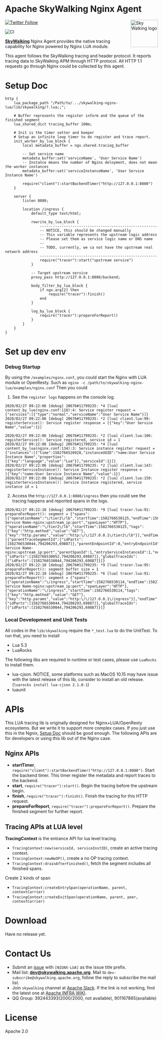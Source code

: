 Apache SkyWalking Nginx Agent
==========

<img src="http://skywalking.apache.org/assets/logo.svg" alt="Sky Walking logo" height="90px" align="right" />

[![Twitter Follow](https://img.shields.io/twitter/follow/asfskywalking.svg?style=for-the-badge&label=Follow&logo=twitter)](https://twitter.com/AsfSkyWalking)

![CI](https://github.com/apache/skywalking-nginx-lua/workflows/CI/badge.svg?branch=master)


[**SkyWalking**](https://github.com/apache/skywalking) Nginx Agent provides the native tracing capability for Nginx powered by Nginx LUA module. 

This agent follows the SkyWalking tracing and header protocol. It reports tracing data to SkyWalking APM through HTTP protocol. 
All HTTP 1.1 requests go through Nginx could be collected by this agent.

# Setup Doc
```
http {
    lua_package_path "/Path/to/.../skywalking-nginx-lua/lib/skywalking/?.lua;;";

    # Buffer represents the register inform and the queue of the finished segment 
    lua_shared_dict tracing_buffer 100m;
    
    # Init is the timer setter and keeper
    # Setup an infinite loop timer to do register and trace report.
    init_worker_by_lua_block {
        local metadata_buffer = ngx.shared.tracing_buffer

        -- Set service name
        metadata_buffer:set('serviceName', 'User Service Name')
        -- Instance means the number of Nginx deloyment, does not mean the worker instances
        metadata_buffer:set('serviceInstanceName', 'User Service Instance Name')

        require("client"):startBackendTimer("http://127.0.0.1:8080")
    }

    server {
        listen 8080;

        location /ingress {
            default_type text/html;

            rewrite_by_lua_block {
                ------------------------------------------------------
                -- NOTICE, this should be changed manually
                -- This variable represents the upstream logic address
                -- Please set them as service logic name or DNS name
                --
                -- TODO, currently, we ca not have the upstream real network address
                ------------------------------------------------------
                require("tracer"):start("upstream service")
            }

            -- Target upstream service
            proxy_pass http://127.0.0.1:8080/backend;

            body_filter_by_lua_block {
                if ngx.arg[2] then
                    require("tracer"):finish()
                end
            }

            log_by_lua_block {
                require("tracer"):prepareForReport()
            }
        }
    }
}
```

# Set up dev env
### Debug Startup
By using the `/examples/nginx.conf`, you could start the Nginx with LUA module or OpenResty. Such as `nginx -c /path/to/skywalking-nginx-lua/examples/nginx.conf`
Then you could
1. See the `register logs` happens on the console log.
```
2020/02/27 09:22:06 [debug] 20676#11799235: *4 [lua] content_by_lua(nginx.conf:118):4: Service register request = {"services":[{"type":"normal","serviceName":"User Service Name"}]}
2020/02/27 09:22:06 [debug] 20676#11799235: *2 [lua] client.lua:99: registerService(): Service register response = [{"key":"User Service Name","value":1}]

2020/02/27 09:22:06 [debug] 20676#11799235: *2 [lua] client.lua:106: registerService(): Service registered, service id = 1
2020/02/27 09:22:06 [debug] 20676#11799235: *4 [lua] content_by_lua(nginx.conf:134):3: Service instance register request = {"instances":[{"time":1582766526928,"instanceUUID":"name:User Service Instance Name","properties":[{"key":"language","value":"Lua"}],"serviceId":1}]}
2020/02/27 09:22:06 [debug] 20676#11799235: *2 [lua] client.lua:143: registerServiceInstance(): Service Instance register response = [{"key":"name:User Service Instance Name","value":1}]
2020/02/27 09:22:06 [debug] 20676#11799235: *2 [lua] client.lua:150: registerServiceInstance(): Service Instance registered, service instance id = 1
```

2. Access the `http://127.0.0.1:8080/ingress` then you could see the tracing happens and reported spans in the logs.
```
2020/02/27 09:22:10 [debug] 20676#11799235: *9 [lua] tracer.lua:91: prepareForReport(): segment = {"spans":[{"operationName":"\/tier2\/lb","startTime":1582766530125,"endTime":1582766530139,"spanType":"Exit","spanId":1,"isError":false,"parentSpanId":0,"componentId":6000,"peer":"User Service Name-nginx:upstream_ip:port","spanLayer":"HTTP"},{"operationName":"\/tier2\/lb","startTime":1582766530125,"tags":[{"key":"http.method","value":"GET"},{"key":"http.params","value":"http:\/\/127.0.0.1\/tier2\/lb"}],"endTime":1582766530139,"spanType":"Entry","spanId":0,"isError":false,"parentSpanId":-1,"componentId":6000,"refs":[{"parentTraceSegmentId":{"idParts":[1582766530044,794206293,69887]},"parentEndpointId":0,"entryEndpointId":0,"parentServiceInstanceId":1,"parentEndpoint":"\/ingress","networkAddress":"#User Service Name-nginx:upstream_ip:port","parentSpanId":1,"entryServiceInstanceId":1,"networkAddressId":0,"entryEndpoint":"\/ingress"}],"spanLayer":"HTTP"}],"serviceInstanceId":1,"serviceId":1,"traceSegmentId":{"idParts":[1582766530052,794206293,69887]},"globalTraceIds":[{"idParts":[1582766530044,794206293,69887]}]}
2020/02/27 09:22:10 [debug] 20676#11799235: *9 [lua] tracer.lua:95: prepareForReport(): segment buffer size = 1
2020/02/27 09:22:10 [debug] 20676#11799235: *6 [lua] tracer.lua:91: prepareForReport(): segment = {"spans":[{"operationName":"\/ingress","startTime":1582766530114,"endTime":1582766530140,"spanType":"Exit","spanId":1,"isError":false,"parentSpanId":0,"componentId":6000,"peer":"User Service Name-nginx:upstream_ip:port","spanLayer":"HTTP"},{"operationName":"\/ingress","startTime":1582766530114,"tags":[{"key":"http.method","value":"GET"},{"key":"http.params","value":"http:\/\/127.0.0.1\/ingress"}],"endTime":1582766530140,"spanType":"Entry","spanId":0,"parentSpanId":-1,"isError":false,"spanLayer":"HTTP","componentId":6000}],"serviceInstanceId":1,"serviceId":1,"traceSegmentId":{"idParts":[1582766530044,794206293,69887]},"globalTraceIds":[{"idParts":[1582766530044,794206293,69887]}]}
```

### Local Development and Unit Tests
All codes in the `lib/skywalking` require the `*_test.lua` to do the UnitTest. To run that, you need to install
- Lua 5.3
- LuaRocks

The following libs are required in runtime or test cases, please use `LuaRocks` to install them.
- lua-cjson. NOTICE, some platforms such as MacOS 10.15 may have issue with the latest release of this lib, consider to install an old release.(`luarocks install lua-cjson 2.1.0-1`)
- luaunit

# APIs
This LUA tracing lib is originally designed for Nginx+LUA/OpenResty ecosystems. But we write it to support more complex cases.
If you just use this in the Ngnix, [Setup Doc](#setup-doc) should be good enough.
The following APIs are for developers or using this lib out of the Nginx case.

## Nginx APIs
- **startTimer**, `require("client"):startBackendTimer("http://127.0.0.1:8080")`. Start the backend timer. This timer register the metadata and report traces to the backend.
- **start**, `require("tracer"):start()`. Begin the tracing before the upstream begin.
- **finish**, `require("tracer"):finish()`. Finish the tracing for this HTTP request.
- **prepareForReport**, `require("tracer"):prepareForReport()`. Prepare the finished segment for further report.

## Tracing APIs at LUA level
**TracingContext** is the entrance API for lua level tracing.
- `TracingContext:new(serviceId, serviceInstID)`, create an active tracing context.
- `TracingContext:newNoOP()`, create a no OP tracing context.
- `TracingContext:drainAfterFinished()`, fetch the segment includes all finished spans.

Create 2 kinds of span
- `TracingContext:createEntrySpan(operationName, parent, contextCarrier)`
- `TracingContext:createExitSpan(operationName, parent, peer, contextCarrier)`


# Download
Have no release yet.

# Contact Us
* Submit an [issue](https://github.com/apache/skywalking/issues) with `[NIGNX-LUA]` as the issue title prefix.
* Mail list: **dev@skywalking.apache.org**. Mail to `dev-subscribe@skywalking.apache.org`, follow the reply to subscribe the mail list.
* Join `skywalking` channel at [Apache Slack](https://join.slack.com/t/the-asf/shared_invite/enQtNzc2ODE3MjI1MDk1LTAyZGJmNTg1NWZhNmVmOWZjMjA2MGUyOGY4MjE5ZGUwOTQxY2Q3MDBmNTM5YTllNGU4M2QyMzQ4M2U4ZjQ5YmY). If the link is not working, find the latest one at [Apache INFRA WIKI](https://cwiki.apache.org/confluence/display/INFRA/Slack+Guest+Invites).
* QQ Group: 392443393(2000/2000, not available), 901167865(available)

# License
Apache 2.0